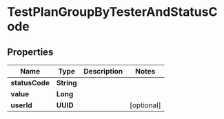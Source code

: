 

# TestPlanGroupByTesterAndStatusCode


## Properties

| Name | Type | Description | Notes |
|------------ | ------------- | ------------- | -------------|
|**statusCode** | **String** |  |  |
|**value** | **Long** |  |  |
|**userId** | **UUID** |  |  [optional] |



